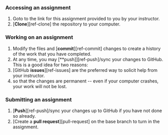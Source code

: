 ### Accessing an assignment

1. Goto to the link for this assignment provided to you by your
instructor.
1. [**Clone**][ref-clone] the repository to your computer.

### Working on an assignment

1. Modify the files and [**commit**][ref-commit] changes to create a history of
the work that you have completed.
1. At any time, you may [**push]][ref-push]/sync your changes to GitHub. This is
a good idea for two reasons:
  1. [GitHub **issues**][ref-issues] are the preferred way to solicit help from
your instructor.
  1. so that the changes are permanent -- even if your computer crashes, your
work will not be lost.

### Submitting an assignment
1. [**Push**][ref-push]/sync your changes up to GitHub if you have not done so
already.
1. [Create a **pull request**][pull-request] on the base branch to turn in the assignment.
